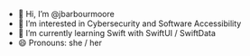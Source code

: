 - 👋 Hi, I’m @jbarbourmoore
- 👀 I’m interested in Cybersecurity and Software Accessibility
- 🌱 I’m currently learning Swift with SwiftUI / SwiftData
- 😄 Pronouns: she / her
